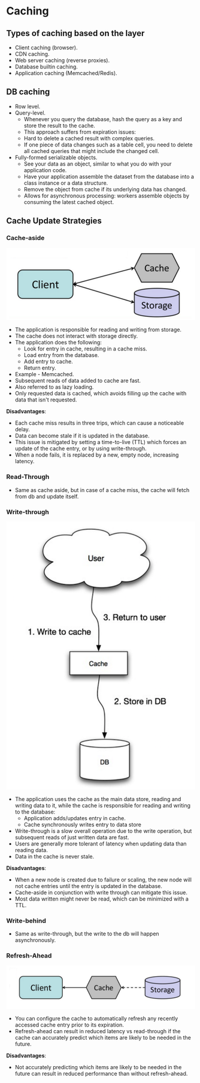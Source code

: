 # Caching

## Types of caching based on the layer

- Client caching (browser).
- CDN caching.
- Web server caching (reverse proxies).
- Database builtin caching.
- Application caching (Memcached/Redis).

## DB caching

- Row level.
- Query-level.
  - Whenever you query the database, hash the query as a key and store the result to the cache.
  - This approach suffers from expiration issues:
  - Hard to delete a cached result with complex queries.
  - If one piece of data changes such as a table cell, you need to delete all cached queries that might include the changed cell.
- Fully-formed serializable objects.
  - See your data as an object, similar to what you do with your application code.
  - Have your application assemble the dataset from the database into a class instance or a data structure.
  - Remove the object from cache if its underlying data has changed.
  - Allows for asynchronous processing: workers assemble objects by consuming the latest cached object.

## Cache Update Strategies

### Cache-aside

![Cache Aside updation strategy](assets/cache-aside.png)

- The application is responsible for reading and writing from storage.
- The cache does not interact with storage directly.
- The application does the following:
  - Look for entry in cache, resulting in a cache miss.
  - Load entry from the database.
  - Add entry to cache.
  - Return entry.
- Example - Memcached.
- Subsequent reads of data added to cache are fast.
- Also referred to as lazy loading.
- Only requested data is cached, which avoids filling up the cache with data that isn't requested.

**Disadvantages**:

- Each cache miss results in three trips, which can cause a noticeable delay.
- Data can become stale if it is updated in the database.
- This issue is mitigated by setting a time-to-live (TTL) which forces an update of the cache entry, or by using write-through.
- When a node fails, it is replaced by a new, empty node, increasing latency.


### Read-Through

- Same as cache aside, but in case of a cache miss, the cache will fetch from db and update itself.

### Write-through

![Write through cache updation strategy](assets/write-through.png)

- The application uses the cache as the main data store, reading and writing data to it, while the cache is responsible for reading and writing to the database:
  - Application adds/updates entry in cache.
  - Cache synchronously writes entry to data store
- Write-through is a slow overall operation due to the write operation, but subsequent reads of just written data are fast.
- Users are generally more tolerant of latency when updating data than reading data.
- Data in the cache is never stale.

**Disadvantages**:

- When a new node is created due to failure or scaling, the new node will not cache entries until the entry is updated in the database.
- Cache-aside in conjunction with write through can mitigate this issue.
- Most data written might never be read, which can be minimized with a TTL.

### Write-behind

- Same as write-through, but the write to the db will happen asynchronously.

### Refresh-Ahead

![Refresh-ahead cache updation strategy](assets/refresh-ahead.png)

- You can configure the cache to automatically refresh any recently accessed cache entry prior to its expiration.
- Refresh-ahead can result in reduced latency vs read-through if the cache can accurately predict which items are likely to be needed in the future.

**Disadvantages**:

- Not accurately predicting which items are likely to be needed in the future can result in reduced performance than without refresh-ahead.